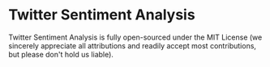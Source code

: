 # Twitter Sentiment Analysis
Twitter Sentiment Analysis is fully open-sourced under the MIT License (we sincerely appreciate all attributions and readily accept most contributions, but please don't hold us liable).
